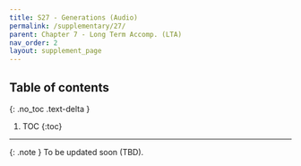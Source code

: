 ```yaml
---
title: S27 - Generations (Audio)
permalink: /supplementary/27/
parent: Chapter 7 - Long Term Accomp. (LTA)
nav_order: 2
layout: supplement_page
---
```

## Table of contents
{: .no_toc .text-delta }

1. TOC
{:toc}

--- 

{: .note }
To be updated soon (TBD).
